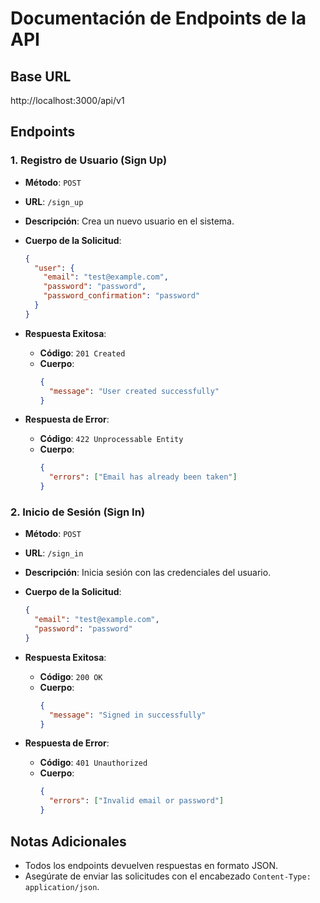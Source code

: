 # Documentación de Endpoints de la API

## Base URL
http://localhost:3000/api/v1

## Endpoints

### 1. Registro de Usuario (Sign Up)

- **Método**: `POST`
- **URL**: `/sign_up`
- **Descripción**: Crea un nuevo usuario en el sistema.
- **Cuerpo de la Solicitud**:
  ```json
  {
    "user": {
      "email": "test@example.com",
      "password": "password",
      "password_confirmation": "password"
    }
  }
  ```
- **Respuesta Exitosa**:
  - **Código**: `201 Created`
  - **Cuerpo**:
    ```json
    {
      "message": "User created successfully"
    }
    ```

- **Respuesta de Error**:
  - **Código**: `422 Unprocessable Entity`
  - **Cuerpo**:
    ```json
    {
      "errors": ["Email has already been taken"]
    }
    ```

### 2. Inicio de Sesión (Sign In)

- **Método**: `POST`
- **URL**: `/sign_in`
- **Descripción**: Inicia sesión con las credenciales del usuario.
- **Cuerpo de la Solicitud**:
  ```json
  {
    "email": "test@example.com",
    "password": "password"
  }
  ```
- **Respuesta Exitosa**:
  - **Código**: `200 OK`
  - **Cuerpo**:
    ```json
    {
      "message": "Signed in successfully"
    }
    ```

- **Respuesta de Error**:
  - **Código**: `401 Unauthorized`
  - **Cuerpo**:
    ```json
    {
      "errors": ["Invalid email or password"]
    }
    ```



## Notas Adicionales

- Todos los endpoints devuelven respuestas en formato JSON.
- Asegúrate de enviar las solicitudes con el encabezado `Content-Type: application/json`.
